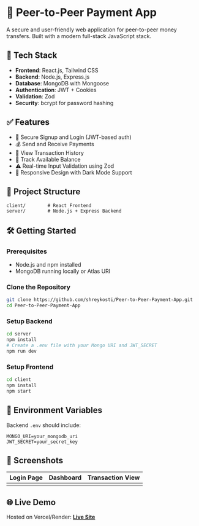 # 💸 Peer-to-Peer Payment App

A secure and user-friendly web application for peer-to-peer money transfers. Built with a modern full-stack JavaScript stack.

## 🚀 Tech Stack

- **Frontend**: React.js, Tailwind CSS
- **Backend**: Node.js, Express.js
- **Database**: MongoDB with Mongoose
- **Authentication**: JWT + Cookies
- **Validation**: Zod
- **Security**: bcrypt for password hashing

## ✅ Features

- 🔐 Secure Signup and Login (JWT-based auth)
- 💰 Send and Receive Payments
- 📜 View Transaction History
- 🧾 Track Available Balance
- ⚠️ Real-time Input Validation using Zod
- 🌙 Responsive Design with Dark Mode Support

## 📁 Project Structure

```
client/        # React Frontend
server/        # Node.js + Express Backend
```

## 🛠️ Getting Started

### Prerequisites

- Node.js and npm installed
- MongoDB running locally or Atlas URI

### Clone the Repository

```bash
git clone https://github.com/shreykosti/Peer-to-Peer-Payment-App.git
cd Peer-to-Peer-Payment-App
```

### Setup Backend

```bash
cd server
npm install
# Create a .env file with your Mongo URI and JWT_SECRET
npm run dev
```

### Setup Frontend

```bash
cd client
npm install
npm start
```

## 🔐 Environment Variables

Backend `.env` should include:

```
MONGO_URI=your_mongodb_uri
JWT_SECRET=your_secret_key
```

## 📸 Screenshots

| Login Page | Dashboard | Transaction View |
| ---------- | --------- | ---------------- |
|            |           |                  |


## 🌐 Live Demo

Hosted on Vercel/Render: [**Live Site**](https://payment-app-frontend-v1.vercel.app/)
